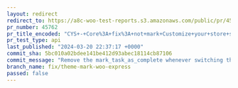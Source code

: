 ```yaml
---
layout: redirect
redirect_to: https://a8c-woo-test-reports.s3.amazonaws.com/public/pr/45762/api/index.html
pr_number: 45762
pr_title_encoded: "CYS+-+Core%3A+fix%3A+not+mark+Customize+your+store+step+as+completed+when+the+user+switches+theme"
pr_test_type: api
last_published: "2024-03-20 22:37:17 +0000"
commit_sha: 5bc010a02bdee141be412d93abec18114cb87106
commit_message: "Remove the mark_task_as_complete whenever switching themes both on Co…"
branch_name: fix/theme-mark-woo-express
passed: false
---
```

